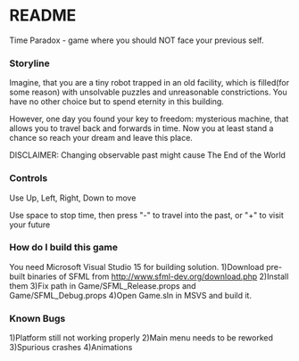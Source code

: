 # README #

Time Paradox - game where you should NOT face your previous self.

### Storyline ###

Imagine, that you are a tiny robot trapped in an old facility, which is filled(for some reason) with unsolvable puzzles and unreasonable constrictions. You have no other choice but to spend eternity in this building. 

However, one day you found your key to freedom: mysterious machine, that allows you to travel back and forwards in time. Now you at least stand a chance so reach your dream and leave this place.

DISCLAIMER: Changing observable past might cause The End of the World

### Controls ###

Use Up, Left, Right, Down to move

Use space to stop time, then press "-" to travel into the past, or "+" to visit your future

### How do I build this game ###

You need Microsoft Visual Studio 15 for building solution.
1)Download pre-built binaries of SFML from http://www.sfml-dev.org/download.php
2)Install them
3)Fix path in Game/SFML_Release.props and Game/SFML_Debug.props
4)Open Game.sln in MSVS and build it.

### Known Bugs ###

1)Platform still not working properly
2)Main menu needs to be reworked
3)Spurious crashes
4)Animations